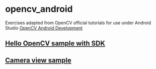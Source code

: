 # opencv_android
Exercises adapted from OpenCV official tutorials for use under Android Studio
[OpenCV Android Development](https://docs.opencv.org/4.x/d5/df8/tutorial_dev_with_OCV_on_Android.html)

## [Hello OpenCV sample with SDK](https://docs.opencv.org/4.x/d5/df8/tutorial_dev_with_OCV_on_Android.html)

## [Camera view sample](https://docs.opencv.org/4.x/d5/df8/tutorial_dev_with_OCV_on_Android.html)


